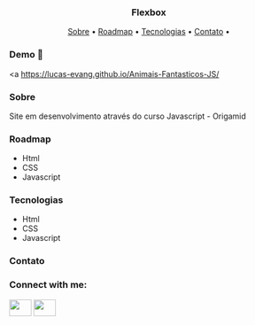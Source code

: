 ### <p align="center">Flexbox

<p align="center">
 <a href="#sobre">Sobre</a> •
 <a href="#roadmap">Roadmap</a> • 
 <a href="#tecnologias">Tecnologias</a> • 
 <a href="#contato">Contato</a> • 
</p>

### Demo 🚀
<a https://lucas-evang.github.io/Animais-Fantasticos-JS/ </a>

### Sobre

Site em desenvolvimento através do curso Javascript - Origamid

### Roadmap
<ul>
	<li>Html</li>
	<li>CSS</li>
	<li>Javascript</li>
</ul>

### Tecnologias
<ul>
	<li>Html</li>
	<li>CSS</li>
	<li>Javascript</li>
</ul>

### Contato
<h3 align="left">Connect with me:</h3>
<p align="left">

<a href="https://www.linkedin.com/in/lucas-costa-679889a9/" target="_blank"><img align="center" src="https://cdn.jsdelivr.net/npm/simple-icons@3.0.1/icons/linkedin.svg" alt="" height="30" width="40" /></a>
<a href="https://www.instagram.com/lucas_evang1/" target="_blank"><img align="center" src="https://cdn.jsdelivr.net/npm/simple-icons@3.0.1/icons/instagram.svg" alt="" height="30" width="40" /></a>

</p>
